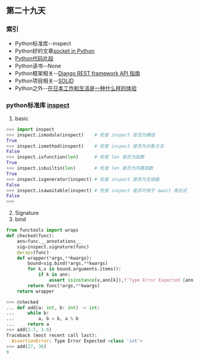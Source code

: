## 第二十九天
### 索引
- Python标准库--inspect
- Python好的文章[socket in Python](https://realpython.com/python-sockets/)
- [Python代码片段](day29.py)
- Python读书--None
- Python框架相关--[Django REST framework API 指南](https://juejin.im/post/5a991807518825558a060a77)
- Python项目相关--[SOLID](https://github.com/dboyliao/SOLID)
- Python之外--[在日本工作和生活是一种什么样的体验](https://justinyan.me/post/3927)
### python标准库 [inspect](https://pymotw.com/3/inspect/index.html)
1. basic
```python
>>> import inspect
>>> inspect.ismodule(inspect)    # 检查 inspect 是否为模组
True
>>> inspect.ismethod(inspect)    # 检查 inspect 是否为对象方法
False
>>> inspect.isfunction(len)      # 检查 len 是否为函数
True
>>> inspect.isbuiltin(len)       # 检查 len 是否为内置函数
True
>>> inspect.isgenerator(inspect) # 检查 inspect 是否为生成器
False
>>> inspect.isawaitable(inspect) # 检查 inspect 是否可用于 await 表达式
False
>>>

```
2. Signature
3. bind
```python
from functools import wraps
def checked(func):
    ann=func.__annotations__
    sig=inspect.signature(func)
    @wraps(func)
    def wrapper(*args,**kwargs):
        bound=sig.bind(*args,**kwargs)
        for k,v in bound.arguments.items():
            if k in ann:
                assert isinstance(v,ann[k]),f'Type Error Expected {ann[k]}'
        return func(*args,**kwargs)
    return wrapper

>>> @checked
... def add(a: int, b: int) -> int:
...     while b:
...         a, b = b, a % b
...     return a
>>> add(2.7, 3.6)
Traceback (most recent call last):
  AssertionError: Type Error Expected <class 'int'>
>>> add(27, 36)
9

```
